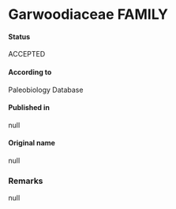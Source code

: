 # Garwoodiaceae FAMILY

#### Status
ACCEPTED

#### According to
Paleobiology Database

#### Published in
null

#### Original name
null

### Remarks
null